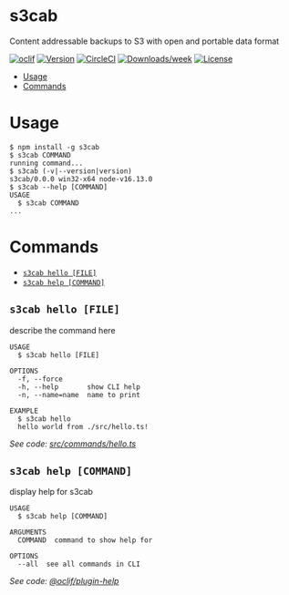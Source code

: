 # s3cab

Content addressable backups to S3 with open and portable data format

[![oclif](https://img.shields.io/badge/cli-oclif-brightgreen.svg)](https://oclif.io)
[![Version](https://img.shields.io/npm/v/s3cab.svg)](https://npmjs.org/package/s3cab)
[![CircleCI](https://circleci.com/gh/allens/s3cab/tree/master.svg?style=shield)](https://circleci.com/gh/allens/s3cab/tree/master)
[![Downloads/week](https://img.shields.io/npm/dw/s3cab.svg)](https://npmjs.org/package/s3cab)
[![License](https://img.shields.io/npm/l/s3cab.svg)](https://github.com/allens/s3cab/blob/master/package.json)

<!-- toc -->

- [Usage](#usage)
- [Commands](#commands)
<!-- tocstop -->

# Usage

<!-- usage -->

```sh-session
$ npm install -g s3cab
$ s3cab COMMAND
running command...
$ s3cab (-v|--version|version)
s3cab/0.0.0 win32-x64 node-v16.13.0
$ s3cab --help [COMMAND]
USAGE
  $ s3cab COMMAND
...
```

<!-- usagestop -->

# Commands

<!-- commands -->

- [`s3cab hello [FILE]`](#s3cab-hello-file)
- [`s3cab help [COMMAND]`](#s3cab-help-command)

## `s3cab hello [FILE]`

describe the command here

```
USAGE
  $ s3cab hello [FILE]

OPTIONS
  -f, --force
  -h, --help       show CLI help
  -n, --name=name  name to print

EXAMPLE
  $ s3cab hello
  hello world from ./src/hello.ts!
```

_See code: [src/commands/hello.ts](https://github.com/allens/s3cab/blob/v0.0.0/src/commands/hello.ts)_

## `s3cab help [COMMAND]`

display help for s3cab

```
USAGE
  $ s3cab help [COMMAND]

ARGUMENTS
  COMMAND  command to show help for

OPTIONS
  --all  see all commands in CLI
```

_See code: [@oclif/plugin-help](https://github.com/oclif/plugin-help/blob/v3.2.5/src/commands/help.ts)_

<!-- commandsstop -->
